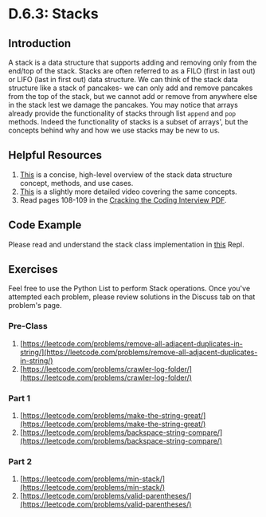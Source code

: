 # D.6.3: Stacks

## Introduction

A stack is a data structure that supports adding and removing only from the end/top of the stack. Stacks are often referred to as a FILO \(first in last out\) or LIFO \(last in first out\) data structure. We can think of the stack data structure like a stack of pancakes- we can only add and remove pancakes from the top of the stack, but we cannot add or remove from anywhere else in the stack lest we damage the pancakes. You may notice that arrays already provide the functionality of stacks through list `append` and `pop` methods. Indeed the functionality of stacks is a subset of arrays', but the concepts behind why and how we use stacks may be new to us.

## Helpful Resources

1. [This](https://www.youtube.com/watch?v=k1PX5LxFfTo) is a concise, high-level overview of the stack data structure concept, methods, and use cases.
2. [This](https://www.youtube.com/watch?v=F1F2imiOJfk) is a slightly more detailed video covering the same concepts.
3. Read pages 108-109 in the [Cracking the Coding Interview PDF](../d.0-dsa-overview.md#resources).

## Code Example

Please read and understand the stack class implementation in [this](https://repl.it/@kaiyuanneo/stack-class-definitions#main.py) Repl.

## Exercises

Feel free to use the Python List to perform Stack operations. Once you've attempted each problem, please review solutions in the Discuss tab on that problem's page.

### Pre-Class

1. [https://leetcode.com/problems/remove-all-adjacent-duplicates-in-string/](https://leetcode.com/problems/remove-all-adjacent-duplicates-in-string/)
2. [https://leetcode.com/problems/crawler-log-folder/](https://leetcode.com/problems/crawler-log-folder/)

### Part 1

1. [https://leetcode.com/problems/make-the-string-great/](https://leetcode.com/problems/make-the-string-great/)
2. [https://leetcode.com/problems/backspace-string-compare/](https://leetcode.com/problems/backspace-string-compare/)

### Part 2

1. [https://leetcode.com/problems/min-stack/](https://leetcode.com/problems/min-stack/)
2. [https://leetcode.com/problems/valid-parentheses/](https://leetcode.com/problems/valid-parentheses/)


